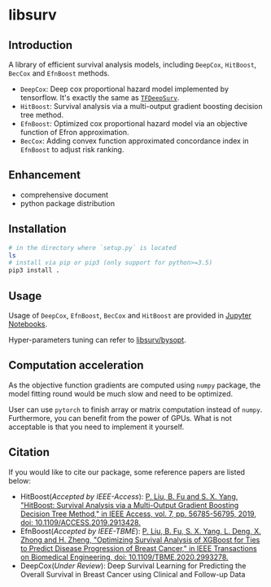 # libsurv

## Introduction

A library of efficient survival analysis models, including `DeepCox`, `HitBoost`, `BecCox` and `EfnBoost` methods.

- `DeepCox`: Deep cox proportional hazard model implemented by tensorflow. It's exactly the same as [`TFDeepSurv`](https://github.com/liupei101/TFDeepSurv).
- `HitBoost`: Survival analysis via a multi-output gradient boosting decision tree method.
- `EfnBoost`: Optimized cox proportional hazard model via an objective function of Efron approximation.
- `BecCox`: Adding convex function approximated concordance index in `EfnBoost` to adjust risk ranking.

## Enhancement

- comprehensive document
- python package distribution

## Installation

```bash
# in the directory where `setup.py` is located
ls
# install via pip or pip3 (only support for python>=3.5)
pip3 install .
```

## Usage

Usage of `DeepCox`, `EfnBoost`, `BecCox` and `HitBoost` are provided in [Jupyter Notebooks](examples/).

Hyper-parameters tuning can refer to [libsurv/bysopt](bysopt/).

## Computation acceleration

As the objective function gradients are computed using `numpy` package, the model fitting round would be much slow and need to be optimized.

User can use `pytorch` to finish array or matrix computation instead of `numpy`. Furthermore, you can benefit from the power of GPUs. What is not acceptable is that you need to implement it yourself. 

## Citation

If you would like to cite our package, some reference papers are listed below: 
- HitBoost(*Accepted by IEEE-Access*): [P. Liu, B. Fu and S. X. Yang, "HitBoost: Survival Analysis via a Multi-Output Gradient Boosting Decision Tree Method," in IEEE Access, vol. 7, pp. 56785-56795, 2019, doi: 10.1109/ACCESS.2019.2913428.](https://doi.org/10.1109/ACCESS.2019.2913428)
- EfnBoost(*Accepted by IEEE-TBME*): [P. Liu, B. Fu, S. X. Yang, L. Deng, X. Zhong and H. Zheng, "Optimizing Survival Analysis of XGBoost for Ties to Predict Disease Progression of Breast Cancer," in IEEE Transactions on Biomedical Engineering, doi: 10.1109/TBME.2020.2993278.](https://doi.org/10.1109/TBME.2020.2993278)
- DeepCox(*Under Review*): Deep Survival Learning for Predicting the Overall Survival in Breast Cancer using Clinical and Follow-up Data
